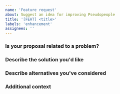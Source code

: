 ```yaml
---
name: 'Feature request'
about: Suggest an idea for improving Pseudopeople
title: '[FEAT] <title>'
labels: 'enhancement'
assignees: ''
---
```


### Is your proposal related to a problem?
<!--
  Provide a clear and concise description of what the problem is. For example, "I'm always frustrated when..."
-->



### Describe the solution you'd like
<!--
  Provide a clear and concise description of what you want to happen.
-->



### Describe alternatives you've considered
<!--
  Let us know about other solutions you've tried or researched.
-->



### Additional context
<!--
  Is there anything else you can add about the proposal? You might want to link to related issues here, if you haven't already.
-->

